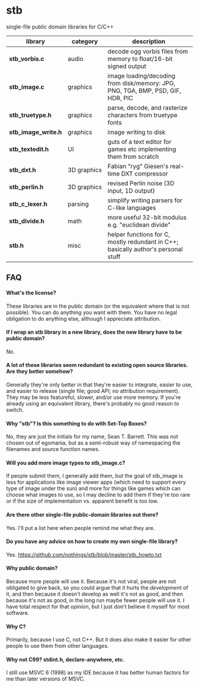 stb
===

single-file public domain libraries for C/C++

library | category | description
--------- | --------- | ---------
**stb_vorbis.c**      | audio    | decode ogg vorbis files from memory to float/16-bit signed output
**stb_image.c**       | graphics | image loading/decoding from disk/memory: JPG, PNG, TGA, BMP, PSD, GIF, HDR, PIC
**stb_truetype.h**    | graphics | parse, decode, and rasterize characters from truetype fonts
**stb_image_write.h** | graphics | image writing to disk
**stb_textedit.h**    | UI       | guts of a text editor for games etc implementing them from scratch
**stb_dxt.h**         | 3D&nbsp;graphics | Fabian "ryg" Giesen's real-time DXT compressor
**stb_perlin.h**      | 3D&nbsp;graphics | revised Perlin noise (3D input, 1D output)
**stb_c_lexer.h**     | parsing | simplify writing parsers for C-like languages
**stb_divide.h**      | math | more useful 32-bit modulus e.g. "euclidean divide"
**stb.h**             | misc | helper functions for C, mostly redundant in C++; basically author's personal stuff

FAQ
---

#### What's the license?

These libraries are in the public domain (or the equivalent where that is not
possible). You can do anything you want with them. You have no legal obligation
to do anything else, although I appreciate attribution.

#### If I wrap an stb library in a new library, does the new library have to be public domain?

No.

#### A lot of these libraries seem redundant to existing open source libraries. Are they better somehow?

Generally they're only better in that they're easier to integrate,
easier to use, and easier to release (single file; good API; no
attribution requirement). They may be less featureful, slower,
and/or use more memory. If you're already using an equivalent
library, there's probably no good reason to switch.

#### Why "stb"? Is this something to do with Set-Top Boxes?

No, they are just the initials for my name, Sean T. Barrett.
This was not chosen out of egomania, but as a semi-robust
way of namespacing the filenames and source function names.

#### Will you add more image types to stb_image.c?

If people submit them, I generally add them, but the goal of stb_image
is less for applications like image viewer apps (which need to support
every type of image under the sun) and more for things like games which
can choose what images to use, so I may decline to add them if they're
too rare or if the size of implementation vs. apparent benefit is too low.

#### Are there other single-file public-domain libraries out there?

Yes. I'll put a list here when people remind me what they are.

#### Do you have any advice on how to create my own single-file library?

Yes. https://github.com/nothings/stb/blob/master/stb_howto.txt

#### Why public domain?

Because more people will use it. Because it's not viral, people
are not obligated to give back, so you could argue that it hurts
the *development* of it, and then because it doesn't develop as
well it's not as good, and then because it's not as good, in the
long run maybe fewer people will use it. I have total respect for
that opinion, but I just don't believe it myself for most software.

#### Why C?

Primarily, because I use C, not C++. But it does also make it easier
for other people to use them from other languages.

#### Why not C99? stdint.h, declare-anywhere, etc.

I still use MSVC 6 (1998) as my IDE because it has better human factors
for me than later versions of MSVC.



